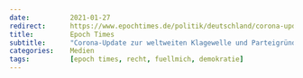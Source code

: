 ```yaml
---
date:          2021-01-27
redirect:      https://www.epochtimes.de/politik/deutschland/corona-update-zur-weltweite-klagewelle-und-parteigruendung-team-freiheit-interview-mit-reiner-fuellmich-a3434186.html
title:         Epoch Times
subtitle:      "Corona-Update zur weltweiten Klagewelle und Parteigründung „Team Freiheit“"
categories:    Medien
tags:          [epoch times, recht, fuellmich, demokratie]
---
```

